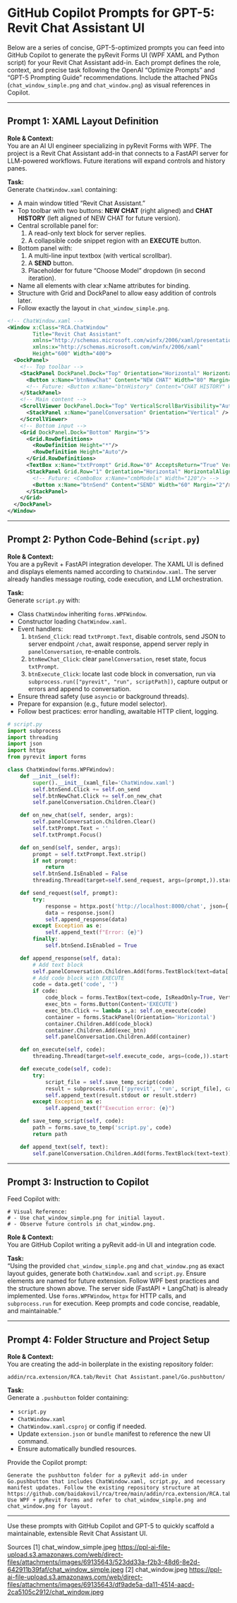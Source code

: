 # GitHub Copilot Prompts for GPT-5: Revit Chat Assistant UI

Below are a series of concise, GPT-5-optimized prompts you can feed into GitHub Copilot to generate the pyRevit Forms UI (WPF XAML and Python script) for your Revit Chat Assistant add-in. Each prompt defines the role, context, and precise task following the OpenAI “Optimize Prompts” and “GPT-5 Prompting Guide” recommendations. Include the attached PNGs (`chat_window_simple.png` and `chat_window.png`) as visual references in Copilot.

***

## Prompt 1: XAML Layout Definition

**Role & Context:**  
You are an AI UI engineer specializing in pyRevit Forms with WPF. The project is a Revit Chat Assistant add-in that connects to a FastAPI server for LLM-powered workflows. Future iterations will expand controls and history panes.

**Task:**  
Generate `ChatWindow.xaml` containing:
- A main window titled “Revit Chat Assistant.”
- Top toolbar with two buttons: **NEW CHAT** (right aligned) and **CHAT HISTORY** (left aligned of NEW CHAT for future version).
- Central scrollable panel for:
  1. A read-only text block for server replies.
  2. A collapsible code snippet region with an **EXECUTE** button.
- Bottom panel with:
  1. A multi-line input textbox (with vertical scrollbar).
  2. A **SEND** button.
  3. Placeholder for future “Choose Model” dropdown (in second iteration).
- Name all elements with clear x:Name attributes for binding.
- Structure with Grid and DockPanel to allow easy addition of controls later.
- Follow exactly the layout in `chat_window_simple.png`.  

```xml
<!-- ChatWindow.xaml -->
<Window x:Class="RCA.ChatWindow"
        Title="Revit Chat Assistant"
        xmlns="http://schemas.microsoft.com/winfx/2006/xaml/presentation"
        xmlns:x="http://schemas.microsoft.com/winfx/2006/xaml"
        Height="600" Width="400">
  <DockPanel>
    <!-- Top toolbar -->
    <StackPanel DockPanel.Dock="Top" Orientation="Horizontal" HorizontalAlignment="Right" Margin="5">
      <Button x:Name="btnNewChat" Content="NEW CHAT" Width="80" Margin="2"/>
      <!-- Future: <Button x:Name="btnHistory" Content="CHAT HISTORY" Width="100"/> -->
    </StackPanel>
    <!-- Main content -->
    <ScrollViewer DockPanel.Dock="Top" VerticalScrollBarVisibility="Auto" Margin="5">
      <StackPanel x:Name="panelConversation" Orientation="Vertical" />
    </ScrollViewer>
    <!-- Bottom input -->
    <Grid DockPanel.Dock="Bottom" Margin="5">
      <Grid.RowDefinitions>
        <RowDefinition Height="*"/>
        <RowDefinition Height="Auto"/>
      </Grid.RowDefinitions>
      <TextBox x:Name="txtPrompt" Grid.Row="0" AcceptsReturn="True" VerticalScrollBarVisibility="Auto"/>
      <StackPanel Grid.Row="1" Orientation="Horizontal" HorizontalAlignment="Right" Margin="0,5,0,0">
        <!-- Future: <ComboBox x:Name="cmbModels" Width="120"/> -->
        <Button x:Name="btnSend" Content="SEND" Width="60" Margin="2"/>
      </StackPanel>
    </Grid>
  </DockPanel>
</Window>
```

***

## Prompt 2: Python Code-Behind (`script.py`)

**Role & Context:**  
You are a pyRevit + FastAPI integration developer. The XAML UI is defined and displays elements named according to `ChatWindow.xaml`. The server already handles message routing, code execution, and LLM orchestration.

**Task:**  
Generate `script.py` with:
- Class `ChatWindow` inheriting `forms.WPFWindow`.
- Constructor loading `ChatWindow.xaml`.
- Event handlers:
  1. `btnSend_Click`: read `txtPrompt.Text`, disable controls, send JSON to server endpoint `/chat`, await response, append server reply in `panelConversation`, re-enable controls.
  2. `btnNewChat_Click`: clear `panelConversation`, reset state, focus `txtPrompt`.
  3. `btnExecute_Click`: locate last code block in conversation, run via `subprocess.run(["pyrevit", "run", scriptPath])`, capture output or errors and append to conversation.
- Ensure thread safety (use `asyncio` or background threads).
- Prepare for expansion (e.g., future model selector).
- Follow best practices: error handling, awaitable HTTP client, logging.

```python
# script.py
import subprocess
import threading
import json
import httpx
from pyrevit import forms

class ChatWindow(forms.WPFWindow):
    def __init__(self):
        super().__init__(xaml_file='ChatWindow.xaml')
        self.btnSend.Click += self.on_send
        self.btnNewChat.Click += self.on_new_chat
        self.panelConversation.Children.Clear()

    def on_new_chat(self, sender, args):
        self.panelConversation.Children.Clear()
        self.txtPrompt.Text = ''
        self.txtPrompt.Focus()

    def on_send(self, sender, args):
        prompt = self.txtPrompt.Text.strip()
        if not prompt:
            return
        self.btnSend.IsEnabled = False
        threading.Thread(target=self.send_request, args=(prompt,)).start()

    def send_request(self, prompt):
        try:
            response = httpx.post('http://localhost:8000/chat', json={'prompt': prompt})
            data = response.json()
            self.append_response(data)
        except Exception as e:
            self.append_text(f"Error: {e}")
        finally:
            self.btnSend.IsEnabled = True

    def append_response(self, data):
        # Add text block
        self.panelConversation.Children.Add(forms.TextBlock(text=data['text']))
        # Add code block with EXECUTE
        code = data.get('code', '')
        if code:
            code_block = forms.TextBox(text=code, IsReadOnly=True, VerticalScrollBarVisibility='Auto')
            exec_btn = forms.Button(Content='EXECUTE')
            exec_btn.Click += lambda s,a: self.on_execute(code)
            container = forms.StackPanel(Orientation='Horizontal')
            container.Children.Add(code_block)
            container.Children.Add(exec_btn)
            self.panelConversation.Children.Add(container)

    def on_execute(self, code):
        threading.Thread(target=self.execute_code, args=(code,)).start()

    def execute_code(self, code):
        try:
            script_file = self.save_temp_script(code)
            result = subprocess.run(['pyrevit', 'run', script_file], capture_output=True, text=True)
            self.append_text(result.stdout or result.stderr)
        except Exception as e:
            self.append_text(f"Execution error: {e}")

    def save_temp_script(self, code):
        path = forms.save_to_temp('script.py', code)
        return path

    def append_text(self, text):
        self.panelConversation.Children.Add(forms.TextBlock(text=text))
```

***

## Prompt 3: Instruction to Copilot

Feed Copilot with:

```
# Visual Reference:
# - Use chat_window_simple.png for initial layout.
# - Observe future controls in chat_window.png.
```

**Role & Context:**  
You are GitHub Copilot writing a pyRevit add-in UI and integration code.

**Task:**  
“Using the provided `chat_window_simple.png` and `chat_window.png` as exact layout guides, generate both `ChatWindow.xaml` and `script.py`. Ensure elements are named for future extension. Follow WPF best practices and the structure shown above. The server side (FastAPI + LangChat) is already implemented. Use `forms.WPFWindow`, `httpx` for HTTP calls, and `subprocess.run` for execution. Keep prompts and code concise, readable, and maintainable.”

***

## Prompt 4: Folder Structure and Project Setup

**Role & Context:**  
You are creating the add-in boilerplate in the existing repository folder:

```
addin/rca.extension/RCA.tab/Revit Chat Assistant.panel/Go.pushbutton/
```

**Task:**  
Generate a `.pushbutton` folder containing:
- `script.py`
- `ChatWindow.xaml`
- `ChatWindow.xaml.csproj` or config if needed.
- Update `extension.json` or `bundle` manifest to reference the new UI command.
- Ensure automatically bundled resources.

Provide the Copilot prompt:

```
Generate the pushbutton folder for a pyRevit add-in under Go.pushbutton that includes ChatWindow.xaml, script.py, and necessary manifest updates. Follow the existing repository structure at https://github.com/baidakovil/rca/tree/main/addin/rca.extension/RCA.tab/Revit%20Chat%20Assistant.panel/Go.pushbutton. Use WPF + pyRevit Forms and refer to chat_window_simple.png and chat_window.png for layout.
```

***

Use these prompts with GitHub Copilot and GPT-5 to quickly scaffold a maintainable, extensible Revit Chat Assistant UI.

Sources
[1] chat_window_simple.jpeg https://ppl-ai-file-upload.s3.amazonaws.com/web/direct-files/attachments/images/69135643/523dd33a-f2b3-48d6-8e2d-642911b39faf/chat_window_simple.jpeg
[2] chat_window.jpeg https://ppl-ai-file-upload.s3.amazonaws.com/web/direct-files/attachments/images/69135643/df9ade5a-da11-4514-aacd-2ca5105c2912/chat_window.jpeg
